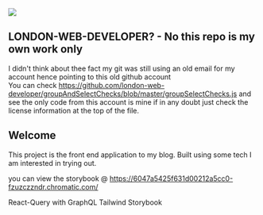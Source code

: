 <a href="https://codecov.io/gh/esharmony/personal-blog-nextjs">
  <img src="https://codecov.io/gh/esharmony/personal-blog-nextjs/branch/main/graph/badge.svg?token=8BgoTs1fL0"/>
</a>

## LONDON-WEB-DEVELOPER? - No this repo is my own work only
I didn't think about thee fact my git was still using an old email for my account hence pointing to this old github account  
You can check https://github.com/london-web-developer/groupAndSelectChecks/blob/master/groupSelectChecks.js and see the only code from this account is mine if in any doubt just check the license information at the top of the file. 


## Welcome

This project is the front end application to my blog.
Built using some tech I am interested in trying out.

you can view the storybook @ https://6047a5425f631d00212a5cc0-fzuzczzndr.chromatic.com/

React-Query with GraphQL
Tailwind
Storybook 



